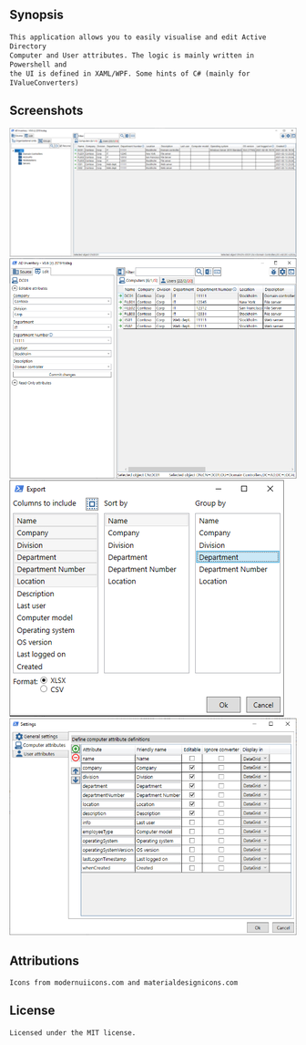 ## Synopsis
    This application allows you to easily visualise and edit Active Directory
    Computer and User attributes. The logic is mainly written in Powershell and
    the UI is defined in XAML/WPF. Some hints of C# (mainly for IValueConverters)
    
## Screenshots
![Screenshot1](/screenshot-computers.png?raw=true "Computers Screenshot")
![Screenshot2](/screenshot-edit-computers.png?raw=true "Edit Computers Screenshot")
![Screenshot3](/screenshot-export.png?raw=true "Export Screenshot")
![Screenshot4](/screenshot-settings.png?raw=true "Settings Screenshot")

## Attributions
    Icons from modernuiicons.com and materialdesignicons.com

## License
    Licensed under the MIT license.

